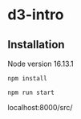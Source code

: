 # d3-intro

## Installation

Node version 16.13.1

```
npm install

npm run start
```

localhost:8000/src/